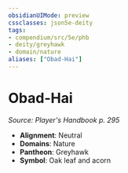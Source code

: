 ```yaml
---
obsidianUIMode: preview
cssclasses: json5e-deity
tags:
- compendium/src/5e/phb
- deity/greyhawk
- domain/nature
aliases: ["Obad-Hai"]
---
```

# Obad-Hai
*Source: Player's Handbook p. 295* 

- **Alignment**: Neutral
- **Domains**: Nature
- **Pantheon**: Greyhawk
- **Symbol**: Oak leaf and acorn
